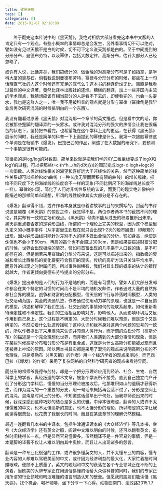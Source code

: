 ```yaml
---
title: 致黑天鹅
tags: []
categories: []
date: 2015-01-07 02:10:00 
---
```



&emsp;&emsp;终于翻完这本传说中的《黑天鹅》，我绝对相信大部分看完这本书中文版的人肯定只有一个观点，有些小概率的事情却总是会发生，另外看事情切不可以绝对，譬如没有见过天鹅不是白的时候，切不可下定义说天鹅都是白的。至于中间提到的分形分布，曼德布劳特，以及幂律，包括大数定律，高斯分布，估计大部分人已经忽略了。

或许有人说，此话差矣，我们搞统计的，做金融的对高斯分布可是了如指掌，是学科大厦的奠基石。倘若我说到曼德布劳特，幂律与分形分布的时候，那些在上一句话理直气壮的人这个时候还有充足的底气么？这本书的翻译奇烂无比，简直是我看过最烂的中文译著，竟然比译林出版社的还烂。糟糕的翻译，加上一些非国内主流的学术观点，我猜想应该有相当部分的人是看不下去的，即使看完的，也会一头雾水，我也是这群人之一，唯一我不用被科普的观点就是分形与幂律（幂律倒是我毕业后再次研究混沌的时候搞明白的一个东西）。

我没有翻看过原著《黑天鹅》对混沌那一个章节的英文描述，但是看中文的话，你会被那些蹩脚的翻译弄的一头雾水。或许我对混沌分形的强大的热情会让我在很痛苦的状态下，坚持把书看完，也希望能在这个学科上走的更远，在获得《黑天鹅》启示的同时，我还是简单的科普一下上面提到的幂律是什么。我第一次接触幂律这个单词是在畅销书《爆发》，巴拉巴西的作品，阐述了在大数据的研究下，要预测一个事情是很有可能的。

幂律指的是log/log的对数图，简单来说就是把我们学的XY二维坐标变成了logX和logY的过程，可以把那些t=c·(h*h...(h的d次方))的图形变成logt=d·logh+logc的一次函数。人类对线性相关的渴望和喜好远大于非线性的关系，然而这种简单的线性关系却可以描绘Koch曲线（一种长度无限而面积有限的曲线）的增长规律，描绘不同尺度下为何海岸线的长度会不一样的现象(不同比例尺下的海岸线总长度不一样)。幂律的出现，简化了人们对非线性系统的认识，而我们的现实绝非像柏拉图描述的那样简单和理想，所谓的线性规律其实大部分是不存在的。

《爆发》翻译得不错，或许作者本身就是带着讲故事的目的来撰写的。封面的书评说这是颠覆《黑天鹅》的惊世之作，我觉得不是，两位作者两本书的截然不同的理论，其实却有一致的立场和观点。《黑天鹅》倾向不能从过去的积累推断出未来，黑天鹅重点要否定的是钟形曲线，所谓的一个理论上完美的模型，因为这个模型里头定义的小概率事件（从宇宙诞生到现在就只会出现1-2次的股市崩盘）却频繁的出现，因为钟形曲线只能针对差别不大的样本做出合理的分析，譬如身高，纵使是侏儒也不会小于50cm，再高的高个也不会超过300cm，但是如果要描述财富分配的时候，世界会出现极端的情况，譬如将首富出现的几率乘于人口数的话，是不可能存在的，但是倘若采用幂律的分型分布来说，这是可以描述出来的，指数级的衰减和增长比西格玛的变化要更符合我们的现实。传统的高斯方法只关注平均水平，而意外的出现之时附属问题，所以事件越稀有，我们对其出现的概率的估计的错误就越大，作者更倾向曼德布劳特提出的分形分布。

《爆发》提出来的是人们的行为不是随机的，而是有习惯的，譬如人们大部分发邮件都会在某个特定的习惯的时间而不是平均的随机发邮件，作者通过大量的自然界和社会界的模型，战争和财富的分配模型，信天翁的飞行与降落时间模型，人类的社交活动范围，美金的流通轨迹，作者通过使用动力学的原理，也就是一种自反馈的模型，讲述和解释了我们生活，社交出现的事情如何的能联系起来，如何重新看待确定性和不确定性。我们的生活相互影响对方，影响他人，从而影响环境后又反作用到自己身上，这个过程是不确定的，大部分时候我们难以预测，但是这个又是确定的，不然沿着什么轨迹传播呢？这种认识和我本身对这两个问题的思考的一致的，所以作者提出了采用混沌来认识并预测人类行为，而所谓的泊松分布（高斯分布）的描述是一个完全理想化世界，而非我们人类遇到的大部分事情和现象，但是在某些时候高斯分布和分形分布是有重合点，这就是为什么高斯分布能被发现而且还被捧上神坛的原因。所以两本书其实都是采用了混沌的观点来说明高斯分布的不合理性，只是塔勒布（《黑天鹅》的作者）用一个经济学者的观点来阐述，而巴西巴拉（《爆发》的作者）采用了复杂网络的自然科学研究者的观点来看待异同。

而分形的祖师爷曼德布劳特，却是一个把分形理论应用到经济、社会、生物、自然科学上的学者，离经叛道的学术文章，被各个学派所不接受，直到自己独立门户开创了分形这门学科后，慢慢的当分形理论被接收后，他那堆积如山的退稿才获得新生，而作为混沌的一个重要的分支，用一句话来概括再合适不过了，分形是空间上的混沌，混沌是时间上的分形。不知道这话最早出于何处，当我导师说出来的时候，我深深感到这种巧妙的结合是多么的优雅。中译本很晦涩，翻译的人或许不太懂儒雅的中文，也不太懂高斯的意图，也不太懂分形的理论，所以晦涩的文字让我阅读得很费劲，也花费了我很长的时间，而且在某些章节的理解仍然模糊。

最近一连翻看几本书的中译本，包括牛津通识读本的《大众经济学》等几本书，幸亏《大众经济学》还有英文对照，阅读中文难以明白的时候，还可以翻看英文，虽然时间耗得长一点，但是显然容易懂很多。虽然翻译不是一件容易的事情，但是一本蹩脚的译著不仅让人难以明白其中奥妙，而且让人出现诸多的怨言。

翻译是一种专业化很强的工作，或许很多懂英文的人，并不太懂专业的内容，懂专业内容的人却难以驾驭美丽的中文，或许因为经济利益的最大化，大家忙着抢时间赚眼球，便顾不上质量了。英文的崛起和中文的衰落在各个专业领域正在不断的上演着，当欧美的大牌专家正在用通俗易懂的话给大众做科普的同时，我们的专家正用所谓的行业领域和晦涩难懂的语言制造认知的壁垒。但愿我的朋友们能读懂《黑天鹅》，找个机会，喝杯咖啡，坐下分享一下心得。动物园南门、法政路2015.1.7